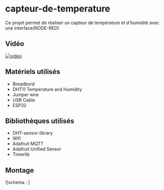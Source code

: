 # capteur-de-temperature
 
 Ce projet permet de réaliser un capteur de température et d'humidité avec une interface(NODE-RED)
 
 ## Vidéo 
 
 [![video](https://img.youtube.com/vi/DZRN9IsLjPY/0.jpg)](https://youtu.be/DZRN9IsLjPY)
 
 ## Matériels utilisés
 + Breadbord
 + DHT11 Temperature and Humidity
 + Jumper wire
 + USB Cable 
 + ESP32
 
## Bibliothèques utilisés

 + DHT-sensor-library
 + Wifi
 + Adafruit MQTT
 + Adafruit Unified Sensor
 + Timerlib

## **Montage**
![schema : ]
